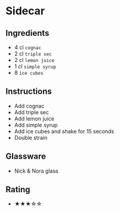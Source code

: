 # Sidecar

## Ingredients
- 4 cl `cognac`
- 2 cl `triple sec`
- 2 cl `lemon juice`
- 1 cl `simple syrup`
- 8 `ice cubes`

## Instructions
- Add cognac
- Add triple sec
- Add lemon juice
- Add simple syrup
- Add ice cubes and shake for 15 seconds
- Double strain

## Glassware
- Nick & Nora glass

## Rating
- ★★★☆☆